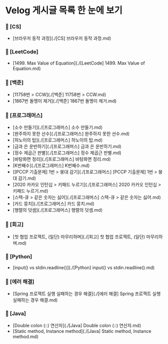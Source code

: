 # Velog 게시글 목록 한 눈에 보기
### 📁 [CS]
- [브라우저 동작 과정](./[CS] 브라우저 동작 과정.md)  
### 📁 [LeetCode]
- [1499. Max Value of Equation](./[LeetCode] 1499. Max Value of Equation.md)  
### 📁 [백준]
- [11758번 > CCW](./[백준] 11758번 > CCW.md)  
- [1867번 돌멩이 제거](./[백준] 1867번 돌멩이 제거.md)  
### 📁 [프로그래머스]
- [소수 만들기](./[프로그래머스] 소수 만들기.md)  
- [완주하지 못한 선수](./[프로그래머스] 완주하지 못한 선수.md)  
- [하노이의 탑](./[프로그래머스] 하노이의 탑.md)  
- [금과 은 운반하기](./[프로그래머스] 금과 은 운반하기.md)  
- [정수 제곱근 판별](./[프로그래머스] 정수 제곱근 판별.md)  
- [바탕화면 정리](./[프로그래머스] 바탕화면 정리.md)  
- [K번째수](./[프로그래머스] K번째수.md)  
- [[PCCP 기출문제] 1번 > 붕대 감기](./[프로그래머스] [PCCP 기출문제] 1번 > 붕대 감기.md)  
- [2020 카카오 인턴십 > 키패드 누르기](./[프로그래머스] 2020 카카오 인턴십 > 키패드 누르기.md)  
- [스택-큐 > 같은 숫자는 싫어](./[프로그래머스] 스택-큐 > 같은 숫자는 싫어.md)  
- [카드 뭉치](./[프로그래머스] 카드 뭉치.md)  
- [행렬의 덧셈](./[프로그래머스] 행렬의 덧셈.md)  
### 📁 [회고]
- [첫 협업 프로젝트, (일단) 마무리하며](./[회고] 첫 협업 프로젝트, (일단) 마무리하며.md)  
### 📁 [Python]
- [input() vs stdin.readline()](./[Python] input() vs stdin.readline().md)  
### 📁 [에러 해결]
- [Spring 프로젝트 실행 실패하는 경우 해결](./[에러 해결] Spring 프로젝트 실행 실패하는 경우 해결.md)  
### 📁 [Java]
- [Double colon (::) 연산자](./[Java] Double colon (::) 연산자.md)  
- [Static method, Instance method](./[Java] Static method, Instance method.md)  
